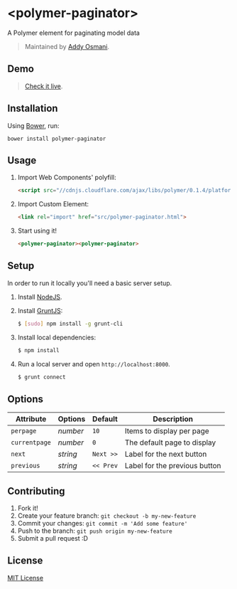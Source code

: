 # &lt;polymer-paginator&gt;

A Polymer element for paginating model data

> Maintained by [Addy Osmani](https://github.com/addyosmani).

## Demo

> [Check it live](http://addyosmani.github.io/polymer-paginator).

## Installation

Using [Bower](http://bower.io), run:

```shell
bower install polymer-paginator
```

## Usage

1. Import Web Components' polyfill:

    ```html
    <script src="//cdnjs.cloudflare.com/ajax/libs/polymer/0.1.4/platform.js"></script>
    ```

2. Import Custom Element:

    ```html
    <link rel="import" href="src/polymer-paginator.html">
    ```

3. Start using it!

    ```html
    <polymer-paginator><polymer-paginator>
    ```

## Setup

In order to run it locally you'll need a basic server setup.

1. Install [NodeJS](http://nodejs.org/download/).
2. Install [GruntJS](http://gruntjs.com/):

    ```sh
    $ [sudo] npm install -g grunt-cli
    ```

3. Install local dependencies:

    ```sh
    $ npm install
    ```

4. Run a local server and open `http://localhost:8000`.

    ```sh
    $ grunt connect
    ```

## Options

Attribute  | Options                   | Default             | Description
---        | ---                       | ---                 | ---
`perpage`      | *number*                  | `10`               | Items to display per page
`currentpage`      | *number*                  | `0`               | The default page to display
`next`      | *string*                  | `Next >>`               | Label for the next button
`previous`      | *string*                  | `<< Prev`               | Label for the previous button

## Contributing

1. Fork it!
2. Create your feature branch: `git checkout -b my-new-feature`
3. Commit your changes: `git commit -m 'Add some feature'`
4. Push to the branch: `git push origin my-new-feature`
5. Submit a pull request :D

## License

[MIT License](http://opensource.org/licenses/MIT)
